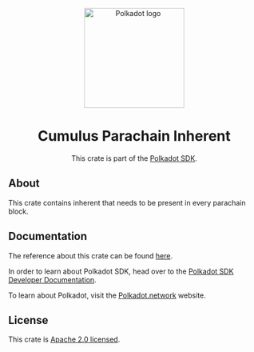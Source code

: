 <div align="center">

<img
alt="Polkadot logo" width="200"
src="https://raw.githubusercontent.com/paritytech/polkadot-sdk/rzadp/readmes/docs/images/Polkadot_Logo_Horizontal_Pink_BlackOnWhite.png">

# Cumulus Parachain Inherent

This crate is part of the [Polkadot SDK](https://github.com/paritytech/polkadot-sdk/).

</div>

## About

This crate contains inherent that needs to be present in every parachain block.

## Documentation

The reference about this crate can be found [here](https://paritytech.github.io/polkadot-sdk/master/cumulus_client_parachain_inherent).

In order to learn about Polkadot SDK, head over to the [Polkadot SDK Developer Documentation](https://paritytech.github.io/polkadot-sdk/master/polkadot_sdk_docs/index.html).

To learn about Polkadot, visit the [Polkadot.network](https://polkadot.network/) website.

## License

This crate is [Apache 2.0 licensed](https://spdx.org/licenses/Apache-2.0.html).
